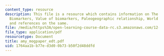 ```yaml
---
content_type: resource
description: This file is a resource which contains information on The Cambrian explosion,
  Biomarkers, Value of biomarkers, Paleogeographic relationship, World Correlation
  and references on the same.
file: /media/https%3A/open-learning-course-data-rc.s3.amazonaws.com/12-746-marine-organic-geochemistry-spring-2005/1764aa1bb77ed3d00b73b50f2d48ddfd_amy_mogpaper_edt.pdf
file_type: application/pdf
resourcetype: Document
title: amy_mogpaper_edt.pdf
uid: 1764aa1b-b77e-d3d0-0b73-b50f2d48ddfd
---
```

